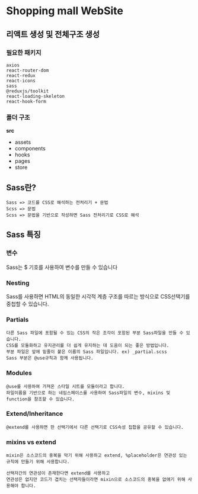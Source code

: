 # Shopping mall WebSite
## 리액트 생성 및 전체구조 생성
### 필요한 패키지
```
axios
react-router-dom
react-redux
react-icons
sass
@reduxjs/toolkit
react-loading-skeleton
react-hook-form
```
### 폴더 구조
**src**
- assets
- components
- hooks
- pages
- store

## Sass란?
```
Sass => 코드를 CSS로 해석하는 전처리기 + 문법
Scss => 문법
Scss => 문법을 기반으로 작성하면 Sass 전처리기로 CSS로 해석
```

## Sass 특징
### 변수
Sass는 $ 기호를 사용하여 변수를 만들 수 있습니다

### Nesting
Sass를 사용하면 HTML의 동일한 시각적 계층 구조를 따르는 방식으로 CSS선택기를 중첩할 수 있습니다.

### Partials
```
다른 Sass 파일에 포함될 수 있는 CSS의 작은 조각이 포함된 부분 Sass파일을 만들 수 있습니다.
CSS를 모듈화하고 유지관리를 더 쉽게 유지하는 데 도움이 되는 좋은 방법입니다.
부분 파일은 앞에 밑줄이 붙은 이름의 Sass 파일입니다. ex) _partial.scss
Sass 부분은 @use규칙과 함께 사용됩니다.
```

### Modules
```
@use를 사용하여 가져온 스타일 시트를 모듈이라고 합니다.
파일이름을 기반으로 하는 네임스페이스를 사용하여 Sass파일의 변수, mixins 및 function을 참조할 수 있습니다.
```

### Extend/Inheritance
```
@extend를 사용하면 한 선택기에서 다른 선택기로 CSS속성 집합을 공유할 수 있습니다.
```

### mixins vs extend
```
mixin은 소스코드의 중복을 막기 위해 사용하고 extend, %placeholder은 연관성 있는 규칙에 만들기 위해 사용합니다.

선택자간의 연관성이 존재한다면 extend를 사용하고
연관성은 없지만 코드가 겹치는 선택자들이라면 mixin으로 소스코드의 중복을 없애기 위해 사용해야 합니다.
```
